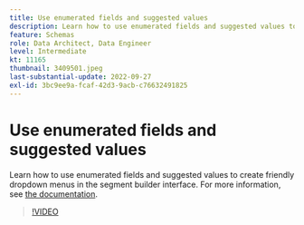 ```yaml
---
title: Use enumerated fields and suggested values
description: Learn how to use enumerated fields and suggested values to create friendly dropdown menus in the segment builder interface.
feature: Schemas
role: Data Architect, Data Engineer
level: Intermediate
kt: 11165
thumbnail: 3409501.jpeg
last-substantial-update: 2022-09-27
exl-id: 3bc9ee9a-fcaf-42d3-9acb-c76632491825
---
```

# Use enumerated fields and suggested values

Learn how to use enumerated fields and suggested values to create friendly dropdown menus in the segment builder interface. For more information, see [the documentation](https://experienceleague.adobe.com/docs/experience-platform/xdm/ui/fields/enum.html).

>[!VIDEO](https://video.tv.adobe.com/v/3409501/?quality=12&learn=on)

